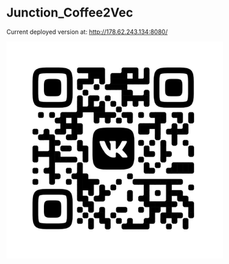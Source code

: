 # Junction_Coffee2Vec

Current deployed version at: http://178.62.243.134:8080/

![qr_code](qr_code.png)